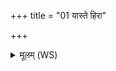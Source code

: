 +++
title = "01 यास्ते हिरा"

+++
<details><summary>मूलम् (WS)</summary>

यास्ते हिरा धमनयो ऽङ्गान्यनु विष्ठिताः ।  
तासां ते सर्वासां साकं निर्विषाणि ह्वयामसि ॥ १ ॥
</details>